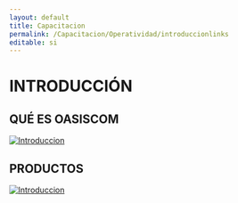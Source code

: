```yaml
---
layout: default
title: Capacitacion
permalink: /Capacitacion/Operatividad/introduccionlinks
editable: si
---
```


# INTRODUCCIÓN


## QUÉ ES OASISCOM


[![Introduccion](https://oasiserp-my.sharepoint.com/personal/martha_velasquez_oasiscom_com/_layouts/15/guestaccess.aspx?docid=11157b68876d44dcfa3cdfa95935b885a&authkey=AXvDf9bd705eFTWOQco8xm8)](https://www.youtube.com/embed/6N54sEkVAWs)


## PRODUCTOS


[![Introduccion](https://oasiserp-my.sharepoint.com/personal/martha_velasquez_oasiscom_com/_layouts/15/guestaccess.aspx?docid=102eb07ab46144090bbfbdb0c1c6f2ea8&authkey=Aa2dRItpc58na9tl89oxU_8)](https://www.youtube.com/embed/i7b2JNmpxxs)